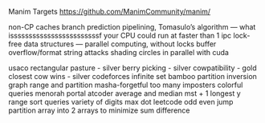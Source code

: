 Manim Targets
https://github.com/ManimCommunity/manim/

non-CP
caches
branch prediction
pipelining, Tomasulo’s algorithm — what issssssssssssssssssssssssf your CPU could run at faster than 1 ipc
lock-free data structures — parallel computing, without locks
buffer overflow/format string attacks
shading circles in parallel with cuda

usaco
	rectangular pasture - silver
	berry picking - silver
	cowpatibility - gold
	closest cow wins - silver
codeforces
	infinite set 
	bamboo partition
	inversion graph
	range and partition
	masha-forgetful
	too many imposters
	colorful queries
	menorah
	portal
atcoder
	average and median
	mst + 1
	longest y
	range sort queries
	variety of digits
	max dot
leetcode
	odd even jump
	partition array into 2 arrays to minimize sum difference


